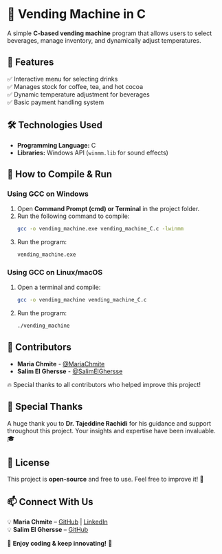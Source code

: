 # 🥤 Vending Machine in C  

A simple **C-based vending machine** program that allows users to select beverages, manage inventory, and dynamically adjust temperatures.  

## 📌 Features  
✅ Interactive menu for selecting drinks  
✅ Manages stock for coffee, tea, and hot cocoa  
✅ Dynamic temperature adjustment for beverages  
✅ Basic payment handling system  

## 🛠 Technologies Used  
- **Programming Language:** C  
- **Libraries:** Windows API (`winmm.lib` for sound effects)  

## 🚀 How to Compile & Run  

### **Using GCC on Windows**  
1. Open **Command Prompt (cmd) or Terminal** in the project folder.  
2. Run the following command to compile:  
   ```sh  
   gcc -o vending_machine.exe vending_machine_C.c -lwinmm  
   ```  
3. Run the program:  
   ```sh  
   vending_machine.exe  
   ```  

### **Using GCC on Linux/macOS**  
1. Open a terminal and compile:  
   ```sh  
   gcc -o vending_machine vending_machine_C.c  
   ```  
2. Run the program:  
   ```sh  
   ./vending_machine  
   ```  

## 👥 Contributors  
- **Maria Chmite** - [@MariaChmite](https://github.com/MariaChmite)  
- **Salim El Ghersse** - [@SalimElGhersse](https://github.com/SalimElGhersse)  

🔥 Special thanks to all contributors who helped improve this project!  

## 🙏 Special Thanks  
A huge thank you to **Dr. Tajeddine Rachidi** for his guidance and support throughout this project. Your insights and expertise have been invaluable. 🎓  

## 📜 License  
This project is **open-source** and free to use. Feel free to improve it! 🚀  

## 📫 Connect With Us  
💡 **Maria Chmite** – [GitHub](https://github.com/MariaChmite) | [LinkedIn](https://linkedin.com/in/maria-chmite)  
💡 **Salim El Ghersse** – [GitHub](https://github.com/SalimElGhersse)  

🎉 **Enjoy coding & keep innovating!** 🚀
